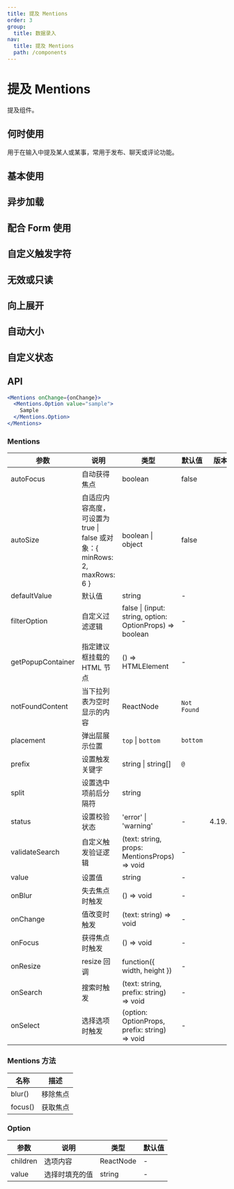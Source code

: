 ```yaml
---
title: 提及 Mentions
order: 3
group:
  title: 数据录入
nav:
  title: 提及 Mentions
  path: /components
---
```


# 提及 Mentions

提及组件。

## 何时使用

用于在输入中提及某人或某事，常用于发布、聊天或评论功能。

## 基本使用

<code src="./demos/basic.tsx"></code>

## 异步加载

<code src="./demos/async.tsx"></code>

## 配合 Form 使用

<code src="./demos/form.tsx"></code>

## 自定义触发字符

<code src="./demos/prefix.tsx"></code>

## 无效或只读

<code src="./demos/readonly.tsx"></code>

## 向上展开

<code src="./demos/placement.tsx"></code>

## 自动大小

<code src="./demos/autoSize.tsx"></code>

## 自定义状态

<code src="./demos/status.tsx"></code>

## API

```jsx | pure
<Mentions onChange={onChange}>
  <Mentions.Option value="sample">
    Sample
  </Mentions.Option>
</Mentions>
```

### Mentions

| 参数              | 说明                                                                      | 类型                                                     | 默认值      | 版本   |
| ----------------- | ------------------------------------------------------------------------- | -------------------------------------------------------- | ----------- | ------ |
| autoFocus         | 自动获得焦点                                                              | boolean                                                  | false       |        |
| autoSize          | 自适应内容高度，可设置为 true \| false 或对象：{ minRows: 2, maxRows: 6 } | boolean \| object                                        | false       |        |
| defaultValue      | 默认值                                                                    | string                                                   | -           |        |
| filterOption      | 自定义过滤逻辑                                                            | false \| (input: string, option: OptionProps) => boolean | -           |        |
| getPopupContainer | 指定建议框挂载的 HTML 节点                                                | () => HTMLElement                                        | -           |        |
| notFoundContent   | 当下拉列表为空时显示的内容                                                | ReactNode                                                | `Not Found` |        |
| placement         | 弹出层展示位置                                                            | `top` \| `bottom`                                        | `bottom`    |        |
| prefix            | 设置触发关键字                                                            | string \| string\[]                                      | `@`         |        |
| split             | 设置选中项前后分隔符                                                      | string                                                   | ` `         |        |
| status            | 设置校验状态                                                              | 'error' \| 'warning'                                     | -           | 4.19.0 |
| validateSearch    | 自定义触发验证逻辑                                                        | (text: string, props: MentionsProps) => void             | -           |        |
| value             | 设置值                                                                    | string                                                   | -           |        |
| onBlur            | 失去焦点时触发                                                            | () => void                                               | -           |        |
| onChange          | 值改变时触发                                                              | (text: string) => void                                   | -           |        |
| onFocus           | 获得焦点时触发                                                            | () => void                                               | -           |        |
| onResize          | resize 回调                                                               | function({ width, height })                              | -           |        |
| onSearch          | 搜索时触发                                                                | (text: string, prefix: string) => void                   | -           |        |
| onSelect          | 选择选项时触发                                                            | (option: OptionProps, prefix: string) => void            | -           |        |

### Mentions 方法

| 名称    | 描述     |
| ------- | -------- |
| blur()  | 移除焦点 |
| focus() | 获取焦点 |

### Option

| 参数     | 说明           | 类型      | 默认值 |
| -------- | -------------- | --------- | ------ |
| children | 选项内容       | ReactNode | -      |
| value    | 选择时填充的值 | string    | -      |
